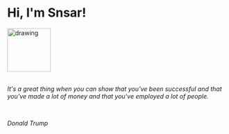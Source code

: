 <h1>Hi, I'm Snsar!</h1> <img src="https://acegif.com/wp-content/uploads/2021/4fh5wi/pepefrg-21.gif" alt="drawing"  height = "100"/> <br> <br> <p><i>It's a great thing when you can show that you've been successful and that you've made a lot of money and that you've employed a lot of people.</i></p> <br> <p><i>Donald Trump</i></p>